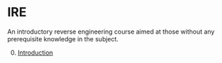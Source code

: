 # IRE

An introductory reverse engineering course aimed at those without any prerequisite
knowledge in the subject.

0. [Introduction](/00-introduction)

